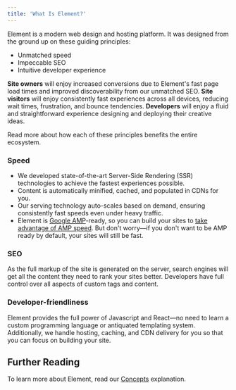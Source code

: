```yaml
---
title: 'What Is Element?'
---
```


Element is a modern web design and hosting platform. It was designed from the ground up on these guiding principles:

- Unmatched speed
- Impeccable SEO
- Intuitive developer experience

**Site owners** will enjoy increased conversions due to Element's fast page load times and improved discoverability from our unmatched SEO. **Site visitors** will enjoy consistently fast experiences across all devices, reducing wait times, frustration, and bounce tendencies. **Developers** will enjoy a fluid and straightforward experience designing and deploying their creative ideas.

Read more about how each of these principles benefits the entire ecosystem.

### Speed

- We developed state-of-the-art Server-Side Rendering (SSR) technologies to achieve the fastest experiences possible.
- Content is automatically minified, cached, and populated in CDNs for you.
- Our serving technology auto-scales based on demand, ensuring consistently fast speeds even under heavy traffic.
- Element is [Google AMP](https://developers.google.com/amp)-ready, so you can build your sites to [take advantage of AMP speed](https://amp.dev/about/how-amp-works/). But don't worry—if you don't want to be AMP ready by default, your sites will still be fast.

### SEO

As the full markup of the site is generated on the server, search engines will get all the content they need to rank your sites better. Developers have full control over all aspects of custom tags and content.

### Developer-friendliness

Element provides the full power of Javascript and React—no need to learn a custom programming language or antiquated templating system. Additionally, we handle hosting, caching, and CDN delivery for you so that you can focus on building your site.

## Further Reading

To learn more about Element, read our [Concepts](/explanations/element-concepts) explanation.
